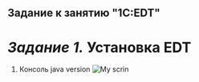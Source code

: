 ## **Задание к занятию "1C:EDT"**

# _Задание 1._ **Установка EDT**

1. Консоль java version
![My scrin](https://joxi.ru/Q2KMvVxHXjZB6r.jpg)